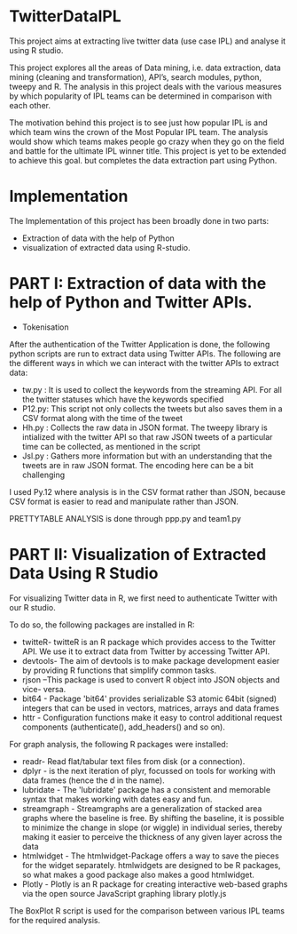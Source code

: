 # TwitterDataIPL
This project aims at extracting live twitter data (use case IPL) and analyse it using R studio.

This project explores all the areas of Data mining, i.e. data extraction, data mining (cleaning and transformation), API’s,
search modules, python, tweepy and R. The analysis in this project deals with the various measures by which
popularity of IPL teams can be determined in comparison with each other.

The motivation behind this project is to see just how popular IPL is and which team wins the crown of the Most Popular IPL 
team. The analysis would show which teams makes people go crazy when they go on the field and battle for the ultimate IPL 
winner title. This project is yet to be extended to achieve this goal. but completes the data extraction part using Python.

# Implementation

The Implementation of this project has been broadly done in two parts:
- Extraction of data with the help of Python
- visualization of extracted data using R-studio.

# PART I: Extraction of data with the help of Python and Twitter APIs.

- Tokenisation 

After the authentication of the Twitter Application is done, the following python scripts are
run to extract data using Twitter APIs. The following are the different ways in which we can
interact with the twitter APIs to extract data:

- tw.py : It is used to collect the keywords from the streaming API. For all the twitter statuses which have the keywords 
          specified
- P12.py: This script not only collects the tweets but also saves them in a CSV format along with the time of the tweet
- Hh.py : Collects the raw data in JSON format. The tweepy library is intialized with the twitter API so that raw JSON tweets
          of a particular time can be collected, as mentioned in the script
- Jsl.py : Gathers more information but with an understanding that the tweets are in raw JSON format. The encoding here can
           be a bit challenging
           
I used Py.12 where analysis is in the CSV format rather than JSON, because CSV format is easier to read and
manipulate rather than JSON.

PRETTYTABLE ANALYSIS is done through ppp.py and team1.py

# PART II: Visualization of Extracted Data Using R Studio

For visualizing Twitter data in R, we first need to authenticate Twitter with our R studio.

To do so, the following packages are installed in R:
- twitteR- twitteR is an R package which provides access to the Twitter API. We
use it to extract data from Twitter by accessing Twitter API.
- devtools- The aim of devtools is to make package development easier by
providing R functions that simplify common tasks.
- rjson –This package is used to convert R object into JSON objects and vice-
versa.
- bit64 - Package 'bit64' provides serializable S3 atomic 64bit (signed) integers
that can be used in vectors, matrices, arrays and data frames
- httr - Configuration functions make it easy to control additional request
components (authenticate(), add_headers() and so on).

For graph analysis, the following R packages were installed:

- readr- Read flat/tabular text files from disk (or a connection).
- dplyr - is the next iteration of plyr, focussed on tools for working with data
frames (hence the d in the name).
- lubridate - The 'lubridate' package has a consistent and memorable syntax that
makes working with dates easy and fun.
- streamgraph - Streamgraphs are a generalization of stacked area graphs where
the baseline is free. By shifting the baseline, it is possible to minimize the
change in slope (or wiggle) in individual series, thereby making it easier to
perceive the thickness of any given layer across the data
- htmlwidget - The htmlwidget-Package offers a way to save the pieces for the
widget separately. htmlwidgets are designed to be R packages, so what makes
a good package also makes a good htmlwidget.
- Plotly - Plotly is an R package for creating interactive web-based graphs via
the open source JavaScript graphing library plotly.js

The BoxPlot R script is used for the comparison between various IPL teams for the required analysis.
